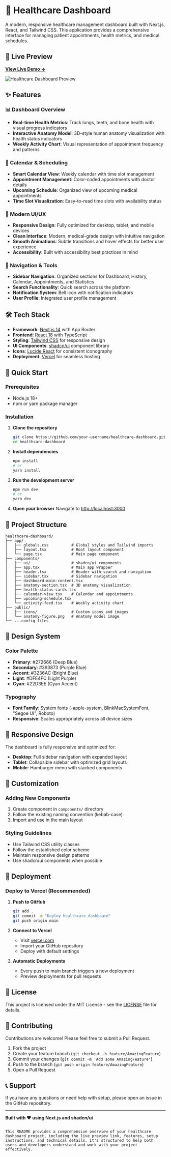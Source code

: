 # 🏥 Healthcare Dashboard

A modern, responsive healthcare management dashboard built with Next.js, React, and Tailwind CSS. This application provides a comprehensive interface for managing patient appointments, health metrics, and medical schedules.

## 🌟 Live Preview

**[View Live Demo →](https://healthcare-ahmad2shadabs-projects.vercel.app/)**

![Healthcare Dashboard Preview](https://sjc.microlink.io/Vokv0ifeYKwqfghw5LkhK8vtfrhRBwRGqv0Ir804KYqpJkKtPezBqveWpldiRxUm7Gg9llW56bJyBxe1eFz7vQ.jpeg)

## ✨ Features

### 📊 Dashboard Overview
- **Real-time Health Metrics**: Track lungs, teeth, and bone health with visual progress indicators
- **Interactive Anatomy Model**: 3D-style human anatomy visualization with health status indicators
- **Weekly Activity Chart**: Visual representation of appointment frequency and patterns

### 📅 Calendar & Scheduling
- **Smart Calendar View**: Weekly calendar with time slot management
- **Appointment Management**: Color-coded appointments with doctor details
- **Upcoming Schedule**: Organized view of upcoming medical appointments
- **Time Slot Visualization**: Easy-to-read time slots with availability status

### 🎨 Modern UI/UX
- **Responsive Design**: Fully optimized for desktop, tablet, and mobile devices
- **Clean Interface**: Modern, medical-grade design with intuitive navigation
- **Smooth Animations**: Subtle transitions and hover effects for better user experience
- **Accessibility**: Built with accessibility best practices in mind

### 🔧 Navigation & Tools
- **Sidebar Navigation**: Organized sections for Dashboard, History, Calendar, Appointments, and Statistics
- **Search Functionality**: Quick search across the platform
- **Notification System**: Bell icon with notification indicators
- **User Profile**: Integrated user profile management

## 🛠️ Tech Stack

- **Framework**: [Next.js 14](https://nextjs.org/) with App Router
- **Frontend**: [React 18](https://reactjs.org/) with TypeScript
- **Styling**: [Tailwind CSS](https://tailwindcss.com/) for responsive design
- **UI Components**: [shadcn/ui](https://ui.shadcn.com/) component library
- **Icons**: [Lucide React](https://lucide.dev/) for consistent iconography
- **Deployment**: [Vercel](https://vercel.com/) for seamless hosting

## 🚀 Quick Start

### Prerequisites
- Node.js 18+ 
- npm or yarn package manager

### Installation

1. **Clone the repository**
   ```bash
   git clone https://github.com/your-username/healthcare-dashboard.git
   cd healthcare-dashboard
   ```

2. **Install dependencies**
   ```bash
   npm install
   # or
   yarn install
   ```

3. **Run the development server**
   ```bash
   npm run dev
   # or
   yarn dev
   ```

4. **Open your browser**
   Navigate to [http://localhost:3000](http://localhost:3000)

## 📁 Project Structure

```
healthcare-dashboard/
├── app/
│   ├── globals.css          # Global styles and Tailwind imports
│   ├── layout.tsx           # Root layout component
│   └── page.tsx             # Main page component
├── components/
│   ├── ui/                  # shadcn/ui components
│   ├── app.tsx              # Main app wrapper
│   ├── header.tsx           # Header with search and navigation
│   ├── sidebar.tsx          # Sidebar navigation
│   ├── dashboard-main-content.tsx
│   ├── anatomy-section.tsx  # 3D anatomy visualization
│   ├── health-status-cards.tsx
│   ├── calendar-view.tsx    # Calendar and appointments
│   ├── upcoming-schedule.tsx
│   └── activity-feed.tsx    # Weekly activity chart
├── public/
│   ├── icons/               # Custom icons and images
│   └── anatomy-figure.png   # Anatomy model image
└── ...config files
```

## 🎨 Design System

### Color Palette
- **Primary**: #272666 (Deep Blue)
- **Secondary**: #393873 (Purple Blue)  
- **Accent**: #3236AC (Bright Blue)
- **Light**: #DFE4FC (Light Purple)
- **Cyan**: #22D3EE (Cyan Accent)

### Typography
- **Font Family**: System fonts (-apple-system, BlinkMacSystemFont, "Segoe UI", Roboto)
- **Responsive**: Scales appropriately across all device sizes

## 📱 Responsive Design

The dashboard is fully responsive and optimized for:
- **Desktop**: Full sidebar navigation with expanded layout
- **Tablet**: Collapsible sidebar with optimized grid layouts  
- **Mobile**: Hamburger menu with stacked components

## 🔧 Customization

### Adding New Components
1. Create component in `components/` directory
2. Follow the existing naming convention (kebab-case)
3. Import and use in the main layout

### Styling Guidelines
- Use Tailwind CSS utility classes
- Follow the established color scheme
- Maintain responsive design patterns
- Use shadcn/ui components when possible

## 🚀 Deployment

### Deploy to Vercel (Recommended)

1. **Push to GitHub**
   ```bash
   git add .
   git commit -m "Deploy healthcare dashboard"
   git push origin main
   ```

2. **Connect to Vercel**
   - Visit [vercel.com](https://vercel.com)
   - Import your GitHub repository
   - Deploy with default settings

3. **Automatic Deployments**
   - Every push to main branch triggers a new deployment
   - Preview deployments for pull requests

## 📄 License

This project is licensed under the MIT License - see the [LICENSE](LICENSE) file for details.

## 🤝 Contributing

Contributions are welcome! Please feel free to submit a Pull Request.

1. Fork the project
2. Create your feature branch (`git checkout -b feature/AmazingFeature`)
3. Commit your changes (`git commit -m 'Add some AmazingFeature'`)
4. Push to the branch (`git push origin feature/AmazingFeature`)
5. Open a Pull Request

## 📞 Support

If you have any questions or need help with setup, please open an issue in the GitHub repository.

---

**Built with ❤️ using Next.js and shadcn/ui**
```

This README provides a comprehensive overview of your healthcare dashboard project, including the live preview link, features, setup instructions, and technical details. It's structured to help both users and developers understand and work with your project effectively.
